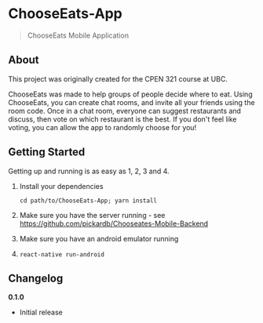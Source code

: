 # ChooseEats-App

> ChooseEats Mobile Application

## About

This project was originally created for the CPEN 321 course at UBC. 

ChooseEats was made to help groups of people decide where to eat. Using ChooseEats, you can create chat rooms, and invite all your friends using the room code. Once in a chat room, everyone can suggest restaurants and discuss, then vote on which restaurant is the best. If you don't feel like voting, you can allow the app to randomly choose for you!

## Getting Started

Getting up and running is as easy as 1, 2, 3 and 4.

1. Install your dependencies

    ```
    cd path/to/ChooseEats-App; yarn install
    ```

2. Make sure you have the server running - see https://github.com/pickardb/Chooseates-Mobile-Backend

3. Make sure you have an android emulator running

4. 
    ```
    react-native run-android
    ```

## Changelog

__0.1.0__

- Initial release

